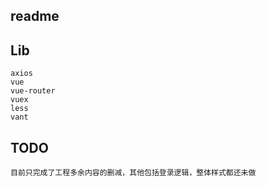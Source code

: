 ## readme

## Lib

```
axios
vue
vue-router
vuex
less
vant
```
## TODO
```
目前只完成了工程多余内容的删减，其他包括登录逻辑，整体样式都还未做
```